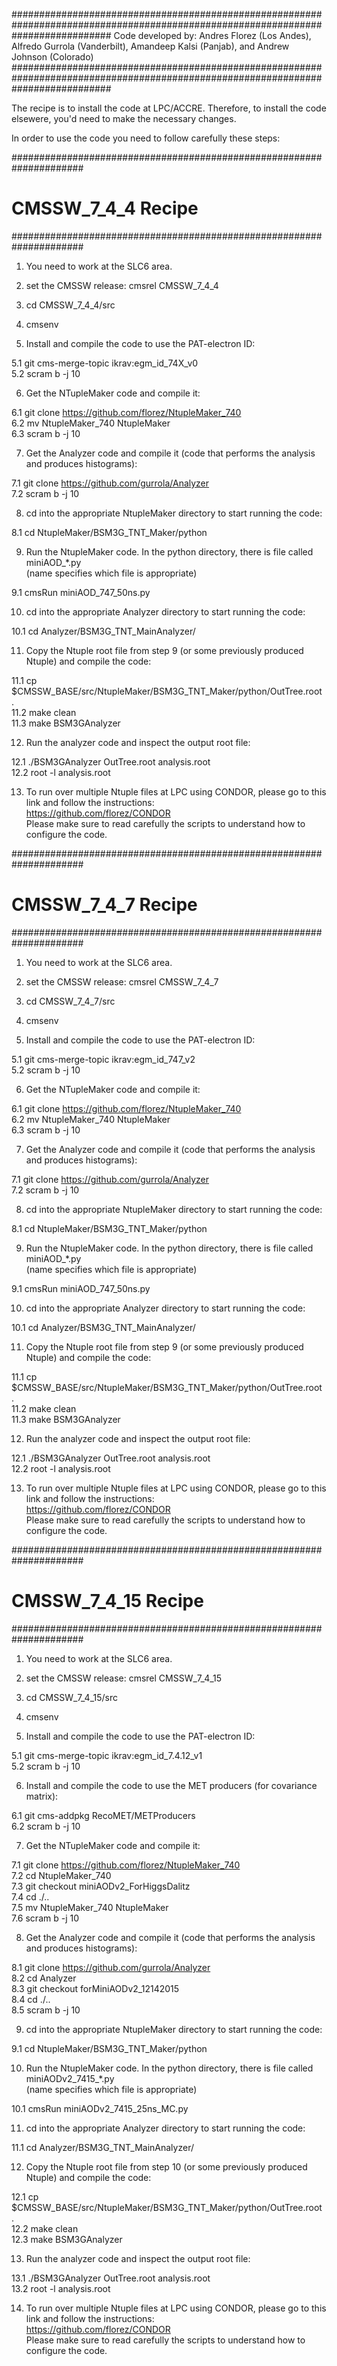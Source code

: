##################################################################################################################################
Code developed by: Andres Florez (Los Andes), Alfredo Gurrola (Vanderbilt), Amandeep Kalsi (Panjab), and Andrew Johnson (Colorado)
##################################################################################################################################

The recipe is to install the code at LPC/ACCRE. 
Therefore, to install the code elsewere, you'd need 
to make the necessary changes.

In order to use the code you need to follow carefully these steps:

#####################################################################
#                         CMSSW_7_4_4 Recipe                        #
#####################################################################

1. You need to work at the SLC6 area.

2. set the CMSSW release: cmsrel CMSSW_7_4_4

3. cd CMSSW_7_4_4/src

4. cmsenv

5. Install and compile the code to use the PAT-electron ID:

  5.1 git cms-merge-topic ikrav:egm_id_74X_v0  <br>
  5.2 scram b -j 10 <br>

6. Get the NTupleMaker code and compile it:
  
  6.1 git clone https://github.com/florez/NtupleMaker_740 <br>
  6.2 mv NtupleMaker_740 NtupleMaker <br>
  6.3 scram b -j 10 <br>

7. Get the Analyzer code and compile it (code that performs the analysis and produces histograms):

  7.1 git clone https://github.com/gurrola/Analyzer <br>
  7.2 scram b -j 10 <br>

8. cd into the appropriate NtupleMaker directory to start running the code:

  8.1 cd NtupleMaker/BSM3G_TNT_Maker/python <br>
  
9. Run the NtupleMaker code. In the python directory, there is file called miniAOD_*.py  <br>
   (name specifies which file is appropriate)

  9.1 cmsRun miniAOD_747_50ns.py <br>
  
10. cd into the appropriate Analyzer directory to start running the code:

  10.1 cd Analyzer/BSM3G_TNT_MainAnalyzer/ <br>

11. Copy the Ntuple root file from step 9 (or some previously produced Ntuple) and compile the code:

  11.1 cp $CMSSW_BASE/src/NtupleMaker/BSM3G_TNT_Maker/python/OutTree.root . <br>
  11.2 make clean <br>
  11.3 make BSM3GAnalyzer <br>
  
12. Run the analyzer code and inspect the output root file:

  12.1 ./BSM3GAnalyzer OutTree.root analysis.root <br>
  12.2 root -l analysis.root <br>
  
13. To run over multiple Ntuple files at LPC using CONDOR, please go to this link and follow the instructions: <br>
    https://github.com/florez/CONDOR <br>
    Please make sure to read carefully the scripts to understand how to configure the code. <br>


#####################################################################
#                         CMSSW_7_4_7 Recipe                        #
#####################################################################

1. You need to work at the SLC6 area.

2. set the CMSSW release: cmsrel CMSSW_7_4_7

3. cd CMSSW_7_4_7/src

4. cmsenv

5. Install and compile the code to use the PAT-electron ID:

  5.1 git cms-merge-topic ikrav:egm_id_747_v2 <br>
  5.2 scram b -j 10 <br>

6. Get the NTupleMaker code and compile it:

  6.1 git clone https://github.com/florez/NtupleMaker_740 <br>
  6.2 mv NtupleMaker_740 NtupleMaker <br>
  6.3 scram b -j 10 <br>

7. Get the Analyzer code and compile it (code that performs the analysis and produces histograms):

  7.1 git clone https://github.com/gurrola/Analyzer <br>
  7.2 scram b -j 10 <br>

8. cd into the appropriate NtupleMaker directory to start running the code:

  8.1 cd NtupleMaker/BSM3G_TNT_Maker/python <br>
  
9. Run the NtupleMaker code. In the python directory, there is file called miniAOD_*.py  <br>
   (name specifies which file is appropriate)

  9.1 cmsRun miniAOD_747_50ns.py <br>
  
10. cd into the appropriate Analyzer directory to start running the code:

  10.1 cd Analyzer/BSM3G_TNT_MainAnalyzer/ <br>

11. Copy the Ntuple root file from step 9 (or some previously produced Ntuple) and compile the code:

  11.1 cp $CMSSW_BASE/src/NtupleMaker/BSM3G_TNT_Maker/python/OutTree.root . <br>
  11.2 make clean <br>
  11.3 make BSM3GAnalyzer <br>
  
12. Run the analyzer code and inspect the output root file:

  12.1 ./BSM3GAnalyzer OutTree.root analysis.root <br>
  12.2 root -l analysis.root <br>
  
13. To run over multiple Ntuple files at LPC using CONDOR, please go to this link and follow the instructions: <br>
    https://github.com/florez/CONDOR <br>
    Please make sure to read carefully the scripts to understand how to configure the code. <br>


#####################################################################
#                         CMSSW_7_4_15 Recipe                        #
#####################################################################

1. You need to work at the SLC6 area.

2. set the CMSSW release: cmsrel CMSSW_7_4_15

3. cd CMSSW_7_4_15/src

4. cmsenv

5. Install and compile the code to use the PAT-electron ID:

  5.1 git cms-merge-topic ikrav:egm_id_7.4.12_v1 <br>
  5.2 scram b -j 10 <br>
  
6. Install and compile the code to use the MET producers (for covariance matrix):

  6.1 git cms-addpkg RecoMET/METProducers <br>
  6.2 scram b -j 10 <br>

7. Get the NTupleMaker code and compile it:

  7.1 git clone https://github.com/florez/NtupleMaker_740 <br>
  7.2 cd NtupleMaker_740 <br>
  7.3 git checkout miniAODv2_ForHiggsDalitz <br>
  7.4 cd ./.. <br>
  7.5 mv NtupleMaker_740 NtupleMaker <br>
  7.6 scram b -j 10 <br>

8. Get the Analyzer code and compile it (code that performs the analysis and produces histograms):

  8.1 git clone https://github.com/gurrola/Analyzer <br>
  8.2 cd Analyzer <br>
  8.3 git checkout forMiniAODv2_12142015 <br>
  8.4 cd ./.. <br>
  8.5 scram b -j 10 <br>

9. cd into the appropriate NtupleMaker directory to start running the code:

  9.1 cd NtupleMaker/BSM3G_TNT_Maker/python <br>
  
10. Run the NtupleMaker code. In the python directory, there is file called miniAODv2_7415_*.py  <br>
   (name specifies which file is appropriate)

  10.1 cmsRun miniAODv2_7415_25ns_MC.py <br>
  
11. cd into the appropriate Analyzer directory to start running the code:

  11.1 cd Analyzer/BSM3G_TNT_MainAnalyzer/ <br>

12. Copy the Ntuple root file from step 10 (or some previously produced Ntuple) and compile the code:

  12.1 cp $CMSSW_BASE/src/NtupleMaker/BSM3G_TNT_Maker/python/OutTree.root . <br>
  12.2 make clean <br>
  12.3 make BSM3GAnalyzer <br>
  
13. Run the analyzer code and inspect the output root file:

  13.1 ./BSM3GAnalyzer OutTree.root analysis.root <br>
  13.2 root -l analysis.root <br>
  
14. To run over multiple Ntuple files at LPC using CONDOR, please go to this link and follow the instructions: <br>
    https://github.com/florez/CONDOR <br>
    Please make sure to read carefully the scripts to understand how to configure the code. <br>

